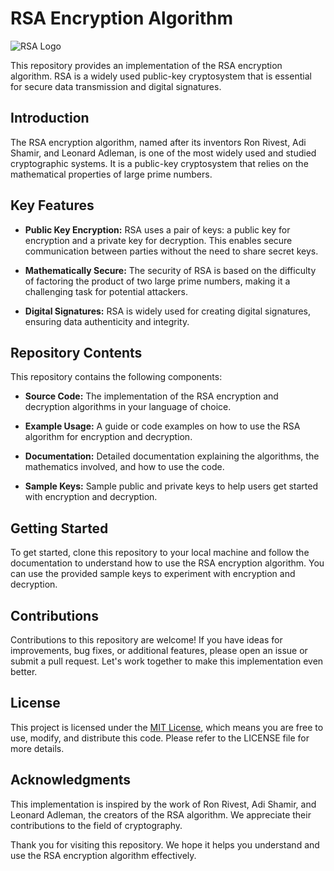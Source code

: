 # RSA Encryption Algorithm

![RSA Logo](https://upload.wikimedia.org/wikipedia/commons/thumb/2/23/RSA_Logo.svg/1200px-RSA_Logo.svg.png)

This repository provides an implementation of the RSA encryption algorithm. RSA is a widely used public-key cryptosystem that is essential for secure data transmission and digital signatures.

## Introduction

The RSA encryption algorithm, named after its inventors Ron Rivest, Adi Shamir, and Leonard Adleman, is one of the most widely used and studied cryptographic systems. It is a public-key cryptosystem that relies on the mathematical properties of large prime numbers.

## Key Features

- **Public Key Encryption:** RSA uses a pair of keys: a public key for encryption and a private key for decryption. This enables secure communication between parties without the need to share secret keys.

- **Mathematically Secure:** The security of RSA is based on the difficulty of factoring the product of two large prime numbers, making it a challenging task for potential attackers.

- **Digital Signatures:** RSA is widely used for creating digital signatures, ensuring data authenticity and integrity.

## Repository Contents

This repository contains the following components:

- **Source Code:** The implementation of the RSA encryption and decryption algorithms in your language of choice.

- **Example Usage:** A guide or code examples on how to use the RSA algorithm for encryption and decryption.

- **Documentation:** Detailed documentation explaining the algorithms, the mathematics involved, and how to use the code.

- **Sample Keys:** Sample public and private keys to help users get started with encryption and decryption.

## Getting Started

To get started, clone this repository to your local machine and follow the documentation to understand how to use the RSA encryption algorithm. You can use the provided sample keys to experiment with encryption and decryption.

## Contributions

Contributions to this repository are welcome! If you have ideas for improvements, bug fixes, or additional features, please open an issue or submit a pull request. Let's work together to make this implementation even better.

## License

This project is licensed under the [MIT License](LICENSE), which means you are free to use, modify, and distribute this code. Please refer to the LICENSE file for more details.

## Acknowledgments

This implementation is inspired by the work of Ron Rivest, Adi Shamir, and Leonard Adleman, the creators of the RSA algorithm. We appreciate their contributions to the field of cryptography.

Thank you for visiting this repository. We hope it helps you understand and use the RSA encryption algorithm effectively.
